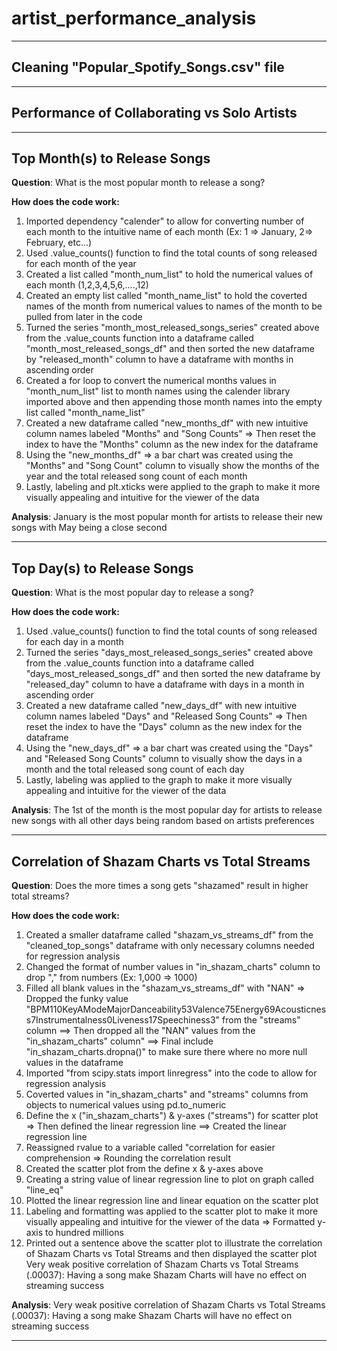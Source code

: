 # **artist_performance_analysis**
------

## **Cleaning "Popular_Spotify_Songs.csv" file**

------


## **Performance of Collaborating vs Solo Artists**

--------

## **Top Month(s) to Release Songs**
**Question**: What is the most popular month to release a song?

**How does the code work:**
1) Imported dependency "calender" to allow for converting number of each month to the intuitive name of each month (Ex: 1 => January, 2=> February, etc...)
2) Used .value_counts() function to find the total counts of song released for each month of the year
3) Created a list called "month_num_list" to hold the numerical values of each month (1,2,3,4,5,6,....,12)
4) Created an empty list called "month_name_list" to hold the coverted names of the month from numerical values to names of the month to be pulled from later in the code
5) Turned the series "month_most_released_songs_series" created above from the .value_counts function into a dataframe called "month_most_released_songs_df" and then sorted the new dataframe by "released_month" column to have a dataframe with months in ascending order
6) Created a for loop to convert the numerical months values in "month_num_list" list to month names using the calender library imported above and then appending those month names into the empty list called "month_name_list"
7) Created a new dataframe called "new_months_df" with new intuitive column names labeled "Months" and "Song Counts" => Then reset the index to have the "Months" column as the new index for the dataframe
8) Using the "new_months_df" => a bar chart was created using the "Months" and "Song Count" column to visually show the months of the year and the total released song count of each month
9) Lastly, labeling and plt.xticks were applied to the graph to make it more visually appealing and intuitive for the viewer of the data

**Analysis**: January is the most popular month for artists to release their new songs with May being a close second

--------

## **Top Day(s) to Release Songs**
**Question**: What is the most popular day to release a song?

**How does the code work:**
1) Used .value_counts() function to find the total counts of song released for each day in a month
2) Turned the series "days_most_released_songs_series" created above from the .value_counts function into a dataframe called "days_most_released_songs_df" and then sorted the new dataframe by "released_day" column to have a dataframe with days in a month in ascending order
3) Created a new dataframe called "new_days_df" with new intuitive column names labeled "Days" and "Released Song Counts" => Then reset the index to have the "Days" column as the new index for the dataframe
4) Using the "new_days_df" => a bar chart was created using the "Days" and "Released Song Counts" column to visually show the days in a month and the total released song count of each day
5) Lastly, labeling was applied to the graph to make it more visually appealing and intuitive for the viewer of the data

**Analysis**: The 1st of the month is the most popular day for artists to release new songs with all other days being random based on artists preferences 

--------

## **Correlation of Shazam Charts vs Total Streams**
**Question**: Does the more times a song gets "shazamed" result in higher total streams?

**How does the code work:**
1) Created a smaller dataframe called "shazam_vs_streams_df" from the "cleaned_top_songs" dataframe with only necessary columns needed for regression analysis
2) Changed the format of number values in "in_shazam_charts" column to drop "," from numbers (Ex: 1,000 => 1000)
3) Filled all blank values in the "shazam_vs_streams_df" with "NAN" => Dropped the funky value "BPM110KeyAModeMajorDanceability53Valence75Energy69Acousticness7Instrumentalness0Liveness17Speechiness3" from the "streams" column ==> Then dropped all the "NAN" values from the "in_shazam_charts" column" ==> Final include "in_shazam_charts.dropna()" to make sure there where no more null values in the dataframe
4) Imported "from scipy.stats import linregress" into the code to allow for regression analysis
5) Coverted values in "in_shazam_charts" and "streams" columns from objects to numerical values using pd.to_numeric
6) Define the x ("in_shazam_charts") & y-axes ("streams") for scatter plot => Then defined the linear regression line ==> Created the linear regression line
7) Reassigned rvalue to a variable called "correlation for easier comprehension => Rounding the correlation result
8) Created the scatter plot from the define x & y-axes above
9) Creating a string value of linear regression line to plot on graph called "line_eq"
10) Plotted the linear regression line and linear equation on the scatter plot
11) Labeling and formatting was applied to the scatter plot to make it more visually appealing and intuitive for the viewer of the data => Formatted y-axis to hundred millions
12) Printed out a sentence above the scatter plot to illustrate the correlation of Shazam Charts vs Total Streams and then displayed the scatter plot
    Very weak positive correlation of Shazam Charts vs Total Streams (.00037): Having a song make Shazam Charts will have no effect on streaming success

**Analysis**: Very weak positive correlation of Shazam Charts vs Total Streams (.00037): Having a song make Shazam Charts will have no effect on streaming success

--------
